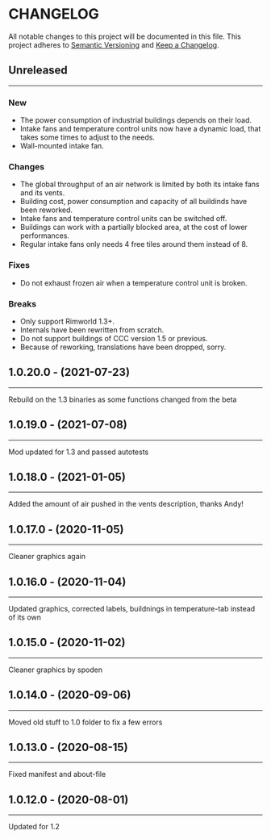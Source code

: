 # CHANGELOG

All notable changes to this project will be documented in this file.
This project adheres to [Semantic Versioning](http://semver.org/) and [Keep a Changelog](http://keepachangelog.com/).

## Unreleased

---

### New

- The power consumption of industrial buildings depends on their load.
- Intake fans and temperature control units now have a dynamic load, that takes some times to adjust to the needs.
- Wall-mounted intake fan.

### Changes

- The global throughput of an air network is limited by both its intake fans and its vents.
- Building cost, power consumption and capacity of all buildinds have been reworked.
- Intake fans and temperature control units can be switched off.
- Buildings can work with a partially blocked area, at the cost of lower performances.
- Regular intake fans only needs 4 free tiles around them instead of 8.

### Fixes

- Do not exhaust frozen air when a temperature control unit is broken.

### Breaks

- Only support Rimworld 1.3+.
- Internals have been rewritten from scratch.
- Do not support buildings of CCC version 1.5 or previous.
- Because of reworking, translations have been dropped, sorry.

## 1.0.20.0 - (2021-07-23)

---

Rebuild on the 1.3 binaries as some functions changed from the beta

## 1.0.19.0 - (2021-07-08)

---

Mod updated for 1.3 and passed autotests

## 1.0.18.0 - (2021-01-05)

---

Added the amount of air pushed in the vents description, thanks Andy!

## 1.0.17.0 - (2020-11-05)

---

Cleaner graphics again

## 1.0.16.0 - (2020-11-04)

---

Updated graphics, corrected labels, buildnings in temperature-tab instead of its own

## 1.0.15.0 - (2020-11-02)

---

Cleaner graphics by spoden

## 1.0.14.0 - (2020-09-06)

---

Moved old stuff to 1.0 folder to fix a few errors

## 1.0.13.0 - (2020-08-15)

---

Fixed manifest and about-file

## 1.0.12.0 - (2020-08-01)

---

Updated for 1.2
